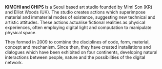 __KIMCHI and CHIPS__ is a Seoul based art studio founded by Mimi Son (KR) and Elliot Woods (UK). The studio creates actions which superimpose material and immaterial modes of existence, suggesting new technical and artistic attitudes. These actions actualise fictional realities as physical experiences, often employing digital light and computation to manipulate physical space.

They formed in 2009 to combine the disciplines of code, form, material, concept and mechanism. Since then, they have created installations and dialogues which have been exhibited on four continents, developing natural interactions between people, nature and the possibilities of the digital network.